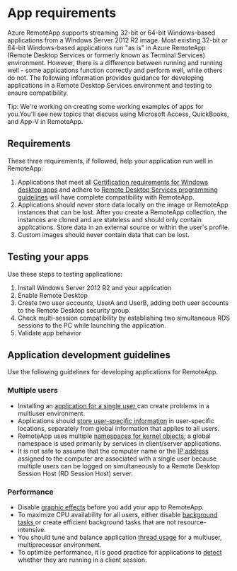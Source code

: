 
<properties 
    pageTitle="App requirements for Azure RemoteApp"
    description="Learn about the requirements for apps that you want to use in Azure RemoteApp" 
    services="remoteapp" 
    documentationCenter="" 
    authors="lizap" 
    manager="mbaldwin" />

<tags
	ms.service="remoteapp"
	ms.date="08/12/2015"
	wacn.date=""/>



# App requirements
Azure RemoteApp supports streaming 32-bit or 64-bit Windows-based applications from a Windows Server 2012 R2 image. Most existing 32-bit or 64-bit Windows-based applications run "as is" in Azure RemoteApp (Remote Desktop Services or formerly known as Terminal Services) environment. However, there is a difference between running and running well - some applications function correctly and perform well, while others do not. The following information provides guidance for developing applications in a Remote Desktop Services environment and testing to ensure compatibility.

Tip: We're working on creating some working examples of apps for <!-- deleted by customization you. You'll --><!-- keep by customization: begin --> you.You'll <!-- keep by customization: end --> see new topics that discuss using Microsoft Access, QuickBooks, and App-V in RemoteApp.

## Requirements
These three requirements, if followed, help your application run well in RemoteApp: 

1.	Applications that meet all [Certification requirements for Windows desktop apps](https://msdn.microsoft.com/zh-cn/library/windows/desktop/hh749939.aspx) and adhere to [Remote Desktop Services programming guidelines](https://msdn.microsoft.com/zh-cn/library/aa383490.aspx) will have complete compatibility with RemoteApp. 
2.	Applications should never store data locally on the image or RemoteApp instances that can be lost.  After you create a RemoteApp collection, the instances are cloned and are stateless and should only contain applications. Store data in an external source or within the user's profile. 
3.	Custom images should never contain data that can be lost.  

## Testing your apps
Use these steps to testing applications:

1.	Install Windows Server 2012 R2 and your application
2.	Enable Remote Desktop
3.	Create two user accounts, UserA and UserB, adding both user accounts to the Remote Desktop security group. 
4.	Check multi-session compatibility by establishing two simultaneous RDS sessions to the PC while launching the application.
5.	Validate app behavior

## Application development guidelines
Use the following guidelines for developing applications for RemoteApp. 

### Multiple users
 
- Installing an [application for a single user ](https://msdn.microsoft.com/zh-cn/library/aa380661.aspx)can create problems in a multiuser environment. 
- Applications should [store user-specific information](https://msdn.microsoft.com/zh-cn/library/aa383452.aspx) in user-specific locations, separately from global information that applies to all users. 
- RemoteApp uses multiple [namespaces for kernel objects](https://msdn.microsoft.com/zh-cn/library/aa382954.aspx); a global namespace is used primarily by services in client/server applications. 
- It is not safe to assume that the computer name or the [IP address](https://msdn.microsoft.com/zh-cn/library/aa382942.aspx) assigned to the computer are associated with a single user because multiple users can be logged on simultaneously to a Remote Desktop Session Host (RD Session Host) server. 

### Performance
- Disable [graphic effects](https://msdn.microsoft.com/zh-cn/library/aa380822.aspx) before you add your app to RemoteApp.
- To maximize CPU availability for all users, either disable [background tasks ](https://msdn.microsoft.com/zh-cn/library/aa380665.aspx) or create efficient background tasks that are not resource-intensive. 
- You should tune and balance application [thread usage](https://msdn.microsoft.com/zh-cn/library/aa383520.aspx) for a multiuser, multiprocessor environment.
- To optimize performance, it is good practice for applications to [detect](https://msdn.microsoft.com/zh-cn/library/aa380798.aspx) whether they are running in a client session. 